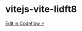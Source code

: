 # vitejs-vite-lidft8

[Edit in Codeflow ⚡️](https://stackblitz.com/~/github.com/universoflix/vitejs-vite-lidft8)